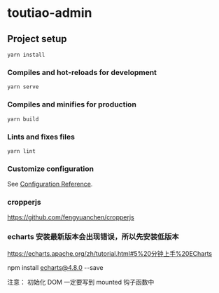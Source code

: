 # toutiao-admin

## Project setup
```
yarn install
```

### Compiles and hot-reloads for development
```
yarn serve
```

### Compiles and minifies for production
```
yarn build
```

### Lints and fixes files
```
yarn lint
```

### Customize configuration
See [Configuration Reference](https://cli.vuejs.org/config/).

### cropperjs 
https://github.com/fengyuanchen/cropperjs

###  echarts 安装最新版本会出现错误，所以先安装低版本
https://echarts.apache.org/zh/tutorial.html#5%20分钟上手%20ECharts

npm install echarts@4.8.0 --save

注意： 初始化 DOM  一定要写到 mounted 钩子函数中
